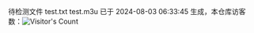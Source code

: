 待检测文件 test.txt test.m3u 已于 2024-08-03 06:33:45 生成，本仓库访客数：![Visitor's Count](https://profile-counter.glitch.me/pxiptv_TV/count.svg)
